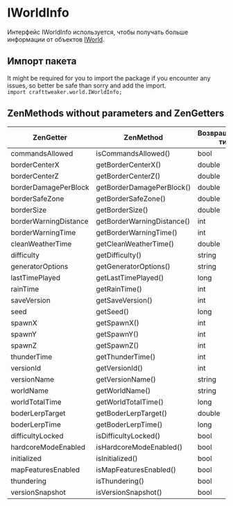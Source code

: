 # IWorldInfo

Интерфейс IWorldInfo используется, чтобы получать больше информации от объектов [IWorld](/Vanilla/World/IWorld/).

## Импорт пакета
It might be required for you to import the package if you encounter any issues, so better be safe than sorry and add the import.  
`import crafttweaker.world.IWorldInfo;`



## ZenMethods without parameters and ZenGetters

| ZenGetter             | ZenMethod                  | Возвращаемый тип |
| --------------------- | -------------------------- | ---------------- |
| commandsAllowed       | isCommandsAllowed()        | bool             |
| borderCenterX         | getBorderCenterX()         | double           |
| borderCenterZ         | getBorderCenterZ()         | double           |
| borderDamagePerBlock  | getBorderDamagePerBlock()  | double           |
| borderSafeZone        | getBorderSafeZone()        | double           |
| borderSize            | getBorderSize()            | double           |
| borderWarningDistance | getBorderWarningDistance() | int              |
| borderWarningTime     | getBorderWarningTime()     | int              |
| cleanWeatherTime      | getCleanWeatherTime()      | double           |
| difficulty            | getDifficulty()            | string           |
| generatorOptions      | getGeneratorOptions()      | string           |
| lastTimePlayed        | getLastTimePlayed()        | long             |
| rainTime              | getRainTime()              | int              |
| saveVersion           | getSaveVersion()           | int              |
| seed                  | getSeed()                  | long             |
| spawnX                | getSpawnX()                | int              |
| spawnY                | getSpawnY()                | int              |
| spawnZ                | getSpawnZ()                | int              |
| thunderTime           | getThunderTime()           | int              |
| versionId             | getVersionId()             | int              |
| versionName           | getVersionName()           | string           |
| worldName             | getWorldName()             | string           |
| worldTotalTime        | getWorldTotalTime()        | long             |
| boderLerpTarget       | getBoderLerpTarget()       | double           |
| boderLerpTime         | getBoderLerpTime()         | long             |
| difficultyLocked      | isDifficultyLocked()       | bool             |
| hardcoreModeEnabled   | isHardcoreModeEnabled()    | bool             |
| initialized           | isInitialized()            | bool             |
| mapFeaturesEnabled    | isMapFeaturesEnabled()     | bool             |
| thundering            | isThundering()             | bool             |
| versionSnapshot       | isVersionSnapshot()        | bool             |
